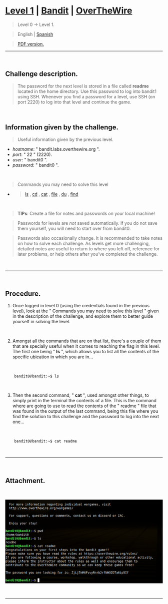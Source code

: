 
# [Level 1](https://overthewire.org/wargames/bandit/bandit1.html) | [Bandit](https://overthewire.org/wargames/bandit/) | [OverTheWire](https://overthewire.org/wargames/)
> Level 0 &rarr; Level 1.

> English | [Spanish](https://github.com/frandausmeier/CTF_Write-Ups/blob/main/OverTheWire/Bandit/Level_1/nivel-1_bandit_overthewire_esp.md)

> [PDF version.](https://github.com/frandausmeier/CTF_Write-Ups/blob/main/OverTheWire/Bandit/Level_1/level-1_bandit_overthewire_eng.pdf)

-----

<br>

## Challenge description.

> The password for the next level is stored in a file called  **readme**  located in the home directory. Use this password to log into bandit1 using SSH. Whenever you find a password for a level, use SSH (on port 2220) to log into that level and continue the game.

<br>

## Information given by the challenge.
> Useful information given by the previous level.
- _hostname_: " bandit.labs.overthewire.org ".
- _port_: " 22 " (2220).
- _user_: " bandit0 ".
- _password_: " bandit0 ".

<br>

> Commands you may need to solve this level
- > [ls](https://manpages.ubuntu.com/manpages/noble/man1/ls.1.html)  ,  [cd](https://manpages.ubuntu.com/manpages/noble/man1/cd.1posix.html)  ,  [cat](https://manpages.ubuntu.com/manpages/noble/man1/cat.1.html)  ,  [file](https://manpages.ubuntu.com/manpages/noble/man1/file.1.html)  ,  [du](https://manpages.ubuntu.com/manpages/noble/man1/du.1.html)  ,  [find](https://manpages.ubuntu.com/manpages/noble/man1/find.1.html)

<br>

> **TIPs**:  Create a file for notes and passwords on your local machine!

> Passwords for levels are  _not_  saved automatically. If you do not save them yourself, you will need to start over from bandit0.

> Passwords also occasionally change. It is recommended to take notes on how to solve each challenge. As levels get more challenging, detailed notes are useful to return to where you left off, reference for later problems, or help others after you’ve completed the challenge.

<br>

-----

<br>

## Procedure.
1. Once logged in level 0 (using the credentials found in the previous level), look at the " Commands you may need to solve this level " given in the description of the challenge, and explore them to better guide yourself in solving the level.
    
<br>

2. Amongst all the commands that are on that list, there's a couple of them that are specially useful when it comes to reaching the flag in this level. The first one being " **ls** ", which allows you to list all the contents of the specific ubication in which you are in...

<br>

```
	bandit0@bandit:~$ ls
```

<br>

3. Then the second command, " **cat** ", used amongst other things, to simply print in the terminal the contents of a file. This is the command where are going to use to read the contents of the " readme " file that was found in the output of the last command, being this file where you find the solution to this challenge and the password to log into the next one...

<br>

```
	bandit0@bandit:~$ cat readme
```

<br>

-----

<br>

## Attachment.

<br>

<p align="center">
  <img src="./attachments/procedure_bandit1.png" />
</p>

<br>

----


